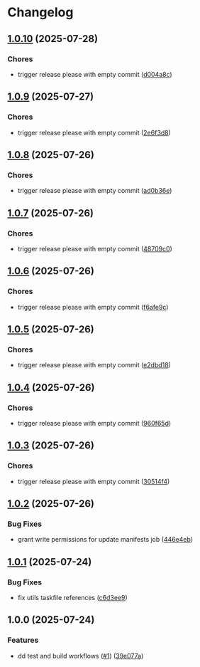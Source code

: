 # Changelog

## [1.0.10](https://github.com/sidpalas/capstone/compare/services/react/client-react@1.0.9...services/react/client-react@1.0.10) (2025-07-28)


### Chores

* trigger release please with empty commit ([d004a8c](https://github.com/sidpalas/capstone/commit/d004a8c701dc895ac04e4e3755ed5d6824850279))

## [1.0.9](https://github.com/sidpalas/capstone/compare/services/react/client-react@1.0.8...services/react/client-react@1.0.9) (2025-07-27)


### Chores

* trigger release please with empty commit ([2e6f3d8](https://github.com/sidpalas/capstone/commit/2e6f3d896992ae2a505a8872ba22405208f7aaa2))

## [1.0.8](https://github.com/sidpalas/capstone/compare/services/react/client-react@1.0.7...services/react/client-react@1.0.8) (2025-07-26)


### Chores

* trigger release please with empty commit ([ad0b36e](https://github.com/sidpalas/capstone/commit/ad0b36e33bcccbb3cd408a2bcda691b74cb1aac5))

## [1.0.7](https://github.com/sidpalas/capstone/compare/services/react/client-react@1.0.6...services/react/client-react@1.0.7) (2025-07-26)


### Chores

* trigger release please with empty commit ([48709c0](https://github.com/sidpalas/capstone/commit/48709c04181d3c2ad8c7b1845675607410220a2d))

## [1.0.6](https://github.com/sidpalas/capstone/compare/services/react/client-react@1.0.5...services/react/client-react@1.0.6) (2025-07-26)


### Chores

* trigger release please with empty commit ([f6afe9c](https://github.com/sidpalas/capstone/commit/f6afe9c43292e4f5ba49000ee53cf88de020f1b9))

## [1.0.5](https://github.com/sidpalas/capstone/compare/services/react/client-react@1.0.4...services/react/client-react@1.0.5) (2025-07-26)


### Chores

* trigger release please with empty commit ([e2dbd18](https://github.com/sidpalas/capstone/commit/e2dbd1849c2f29eece427c428300137903bd6325))

## [1.0.4](https://github.com/sidpalas/capstone/compare/services/react/client-react@1.0.3...services/react/client-react@1.0.4) (2025-07-26)


### Chores

* trigger release please with empty commit ([960f65d](https://github.com/sidpalas/capstone/commit/960f65ddbed222e7bcb88fbbb07c7cd017fad739))

## [1.0.3](https://github.com/sidpalas/capstone/compare/services/react/client-react@1.0.2...services/react/client-react@1.0.3) (2025-07-26)


### Chores

* trigger release please with empty commit ([30514f4](https://github.com/sidpalas/capstone/commit/30514f4ef14280c9973c48821db61fbaaa5d8548))

## [1.0.2](https://github.com/sidpalas/capstone/compare/services/react/client-react@1.0.1...services/react/client-react@1.0.2) (2025-07-26)


### Bug Fixes

* grant write permissions for update manifests job ([446e4eb](https://github.com/sidpalas/capstone/commit/446e4ebd36931bf1fdf668daee3a74475e3fdeeb))

## [1.0.1](https://github.com/sidpalas/capstone/compare/services/react/client-react@1.0.0...services/react/client-react@1.0.1) (2025-07-24)


### Bug Fixes

* fix utils taskfile references ([c6d3ee9](https://github.com/sidpalas/capstone/commit/c6d3ee9f7ac7fb5d3999205b58788bd9fb1aea3b))

## 1.0.0 (2025-07-24)


### Features

* dd test and build workflows ([#1](https://github.com/sidpalas/capstone/issues/1)) ([39e077a](https://github.com/sidpalas/capstone/commit/39e077aa58b0818070453d0efe89f551bb143a67))
